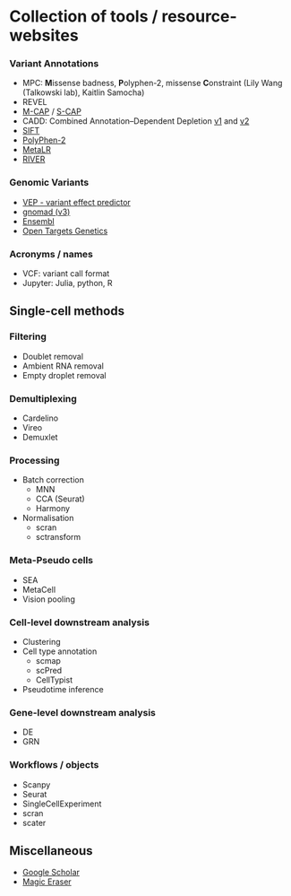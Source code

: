 # Collection of tools / resource-websites

### Variant Annotations
* MPC: **M**issense badness, **P**olyphen-2, missense **C**onstraint (Lily Wang (Talkowski lab), Kaitlin Samocha)
* REVEL
* [M-CAP](https://www.nature.com/articles/ng.3703) / [S-CAP](https://www.nature.com/articles/s41588-019-0348-4)
* CADD: Combined Annotation–Dependent Depletion [v1](https://www.nature.com/articles/ng.2892) and [v2](https://academic.oup.com/nar/article/47/D1/D886/5146191)
* [SIFT]()
* [PolyPhen-2]()
* [MetaLR]()
* [RIVER]()

### Genomic Variants
* [VEP - variant effect predictor](https://asia.ensembl.org/info/docs/tools/vep/index.html)
* [gnomad (v3)](https://gnomad.broadinstitute.org/region/22-23241400-23241440?dataset=gnomad_r3)
* [Ensembl](https://asia.ensembl.org/Homo_sapiens/Variation/Mappings?db=core;r=22:23240940-23241940;v=rs5759655;vdb=variation;vf=184891459)
* [Open Targets Genetics](https://genetics.opentargets.org/variant/1_154453788_C_T)

### Acronyms / names
* VCF: variant call format
* Jupyter: Julia, python, R

## Single-cell methods

### Filtering
* Doublet removal
* Ambient RNA removal
* Empty droplet removal

### Demultiplexing
* Cardelino
* Vireo
* Demuxlet

### Processing
* Batch correction
  * MNN
  * CCA (Seurat) 
  * Harmony
* Normalisation
  * scran
  * sctransform   

### Meta-Pseudo cells
* SEA
* MetaCell
* Vision pooling

### Cell-level downstream analysis
* Clustering 
* Cell type annotation
  * scmap 
  * scPred
  * CellTypist 
* Pseudotime inference

### Gene-level downstream analysis
* DE
* GRN

### Workflows / objects
* Scanpy
* Seurat
* SingleCellExperiment
* scran
* scater

## Miscellaneous
* [Google Scholar](https://scholar.google.com.au/)
* [Magic Eraser](https://www.magiceraser.io/)

